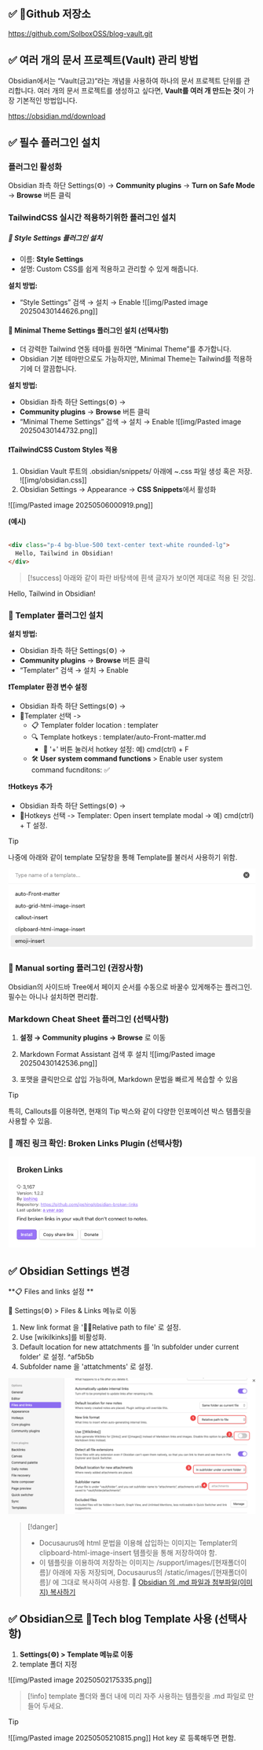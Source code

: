 
## ✅ Github 저장소

https://github.com/SolboxOSS/blog-vault.git

## ✅ 여러 개의 문서 프로젝트(Vault) 관리 방법

 Obsidian에서는 “Vault(금고)“라는 개념을 사용하여 하나의 문서 프로젝트 단위를 관리합니다. 여러 개의 문서 프로젝트를 생성하고 싶다면, **Vault를 여러 개 만드는 것**이 가장 기본적인 방법입니다. 

https://obsidian.md/download

## ✅ 필수 플러그인 설치

### 플러그인 활성화

Obsidian 좌측 하단 Settings(⚙️) →
**Community plugins** → **Turn on Safe Mode** → **Browse** 버튼 클릭

### TailwindCSS 실시간 적용하기위한 플러그인 설치
#####  📌 Style Settings 플러그인 설치

- 이름: **Style Settings**
- 설명: Custom CSS를 쉽게 적용하고 관리할 수 있게 해줍니다.

**설치 방법:**

- “Style Settings” 검색 → 설치 → Enable
  ![[img/Pasted image 20250430144626.png]]

#### 📌 Minimal Theme Settings 플러그인 설치 (선택사항)

- 더 강력한 Tailwind 연동 테마를 원하면 “Minimal Theme”를 추가합니다.
- Obsidian 기본 테마만으로도 가능하지만, Minimal Theme는 Tailwind를 적용하기에 더 깔끔합니다.

**설치 방법:**
- Obsidian 좌측 하단 Settings(⚙️) →
- **Community plugins** →  **Browse** 버튼 클릭
- “Minimal Theme Settings” 검색 → 설치 → Enable
  ![[img/Pasted image 20250430144732.png]]

#### ❗TailwindCSS Custom Styles 적용

  1. Obsidian Vault 루트의  .obsidian/snippets/ 아래에 ~.css 파일 생성 혹은 저장. ![[img/obsidian.css]]
2. Obsidian Settings → Appearance → **CSS Snippets**에서 활성화

![[img/Pasted image 20250506000919.png]]

**(예시)**

```markdown

<div class="p-4 bg-blue-500 text-center text-white rounded-lg">
  Hello, Tailwind in Obsidian!
</div>
```

> [!success] 
> 아래와 같이 파란 바탕색에 흰색 글자가 보이면 제대로 적용 된 것임. 

<div class="p-4 bg-blue-500 text-center text-white rounded-lg">
  Hello, Tailwind in Obsidian!
</div>

### 📌 Templater 플러그인 설치

**설치 방법:**
- Obsidian 좌측 하단 Settings(⚙️) →
- **Community plugins** →  **Browse** 버튼 클릭
- “Templater” 검색 → 설치 → Enable



**❗Templater 환경 변수 설정**

- Obsidian 좌측 하단 Settings(⚙️) →
-  Templater 선택 -> 
	- 📋 Templater folder location :  templater
	- 🔍 Template hotkeys : templater/auto-Front-matter.md
		- 🔗 '+' 버튼 눌러서 hotkey 설정: 예) cmd(ctrl) + F
	- 🛠️ **User system command functions** > Enable user system command fucnditons:  ✅ 

❗**Hotkeys 추가**
- Obsidian 좌측 하단 Settings(⚙️) →
-  Hotkeys 선택 -> Templater: Open insert template modal -> 예) cmd(ctrl) + T 설정.

> [!tip] 
> 나중에 아래와 같이 template 모달창을 통해 Template를 불러서 사용하기 위함.  
> 
> ![](Settings/Obsidian/attachments/Pasted%20image%2020250520142625.png)

### 📌 Manual sorting 플러그인 (권장사항)

Obsidian의 사이드바 Tree에서 페이지 순서를 수동으로 바꿀수 있게해주는 플러그인.
필수는 아니나 설치하면 편리함.


### Markdown Cheat Sheet 플러그인 (선택사항)

1. **설정 → Community plugins → Browse** 로 이동
    
2. Markdown Format Assistant  검색 후 설치
   ![[img/Pasted image 20250430142536.png]]

3. 포맷을 클릭만으로 삽입 가능하며, Markdown 문법을 빠르게 복습할 수 있음

> [!tip] 
> 특히, Callouts를 이용하면, 현재의 Tip 박스와 같이 다양한 인포메이션 박스 템플릿을 사용할 수 있음. 


### 🧩 깨진 링크 확인: Broken Links Plugin (선택사항)
![](attachments/Pasted%20image%2020250521231557.png)

## ✅ Obsidian Settings 변경

**📋 Files and links 설정 **

🔗 Settings(⚙️) > Files & Links 메뉴로 이동
1. New link format 을 'Relative path to file' 로 설정.
2. Use [wikilkinks]를 비활성화.
3. Default location for new attatchments 를 'In subfolder under current folder' 로 설정. ^af5b5b
4. Subfolder name 을 'attatchments' 로 설정.

![](attachments/Pasted%20image%2020250520175414.png)
> [!danger] 
> - Docusaurus에 html 문법을 이용해  삽입하는 이미지는 Templater의 clipboard-html-image-insert 템플릿을 통해 저장하여야 함. 
> - 이 템플릿을 이용하여 저장하는 이미지는 /support/images/[현재폴더이름]/  아래에 자동 저장되며, Docusaurus의 /static/images/[현재폴더이름]/ 에 그대로 복사하여 사용함.
> 🔗 [Obsidian 의 .md 파일과 첨부파일(이미지) 복사하기](Docusaurus%20에서%20확인하기.md#Obsidian%20의%20.md%20파일과%20첨부파일(이미지)%20복사하기)



## ✅ Obsidian으로 Tech blog Template 사용 (선택사항)

1. **Settings(⚙️) > Template 메뉴로 이동**
2. template 폴더 지정

![[img/Pasted image 20250502175335.png]]

> [!info] 
>  template 폴더와 폴더 내에 미리 자주 사용하는 템플릿을 .md 파일로 만들어 두세요.

> [!tip] 
> ![[img/Pasted image 20250505210815.png]] 
> Hot key 로 등록해두면 편함.
> 



